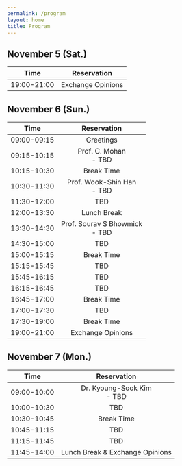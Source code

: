```yaml
---
permalink: /program
layout: home
title: Program
---
```



## November 5 (Sat.)

|Time|Reservation|
|:-:|:-:|
|19:00-21:00|Exchange Opinions|


## November 6 (Sun.)

|Time|Reservation|
|:-:|:-:|
|09:00-09:15|Greetings|
|09:15-10:15|Prof. C. Mohan<br>- TBD|
|10:15-10:30|Break Time|
|10:30-11:30|Prof. Wook-Shin Han<br>- TBD|
|11:30-12:00|TBD|
|12:00-13:30|Lunch Break|
|13:30-14:30|Prof. Sourav S Bhowmick<br>- TBD|
|14:30-15:00|TBD|
|15:00-15:15|Break Time|
|15:15-15:45|TBD|
|15:45-16:15|TBD|
|16:15-16:45|TBD|
|16:45-17:00|Break Time|
|17:00-17:30|TBD|
|17:30-19:00|Break Time|
|19:00-21:00|Exchange Opinions|


## November 7 (Mon.)

|Time|Reservation|
|:-:|:-:|
|09:00-10:00|Dr. Kyoung-Sook Kim<br>- TBD|
|10:00-10:30|TBD|
|10:30-10:45|Break Time|
|10:45-11:15|TBD|
|11:15-11:45|TBD|
|11:45-14:00|Lunch Break & Exchange Opinions|
